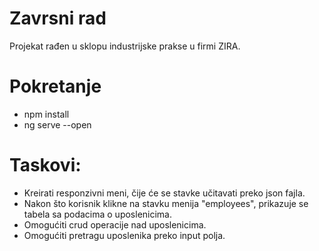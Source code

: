 # Zavrsni rad
Projekat rađen u sklopu industrijske prakse u firmi ZIRA.

# Pokretanje
* npm install
* ng serve --open

# Taskovi:
* Kreirati responzivni meni, čije će se stavke učitavati preko json fajla.
* Nakon što korisnik klikne na stavku menija "employees", prikazuje se tabela sa podacima o uposlenicima.
* Omogućiti crud operacije nad uposlenicima.
* Omogućiti pretragu uposlenika preko input polja.